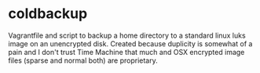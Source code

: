 # coldbackup

Vagrantfile and script to backup a home directory to a standard linux 
luks image on an unencrypted disk.  Created because duplicity is somewhat of
a pain and I don't trust Time Machine that much and OSX encrypted image
files (sparse and normal both) are proprietary.
